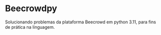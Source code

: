 # Beecrowdpy
Solucionando problemas da plataforma Beecrowd em python 3.11, para fins de prática na linguagem. 
